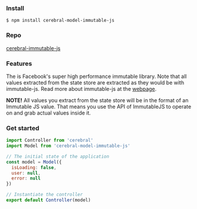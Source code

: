 ### Install
`$ npm install cerebral-model-immutable-js`

### Repo
[cerebral-immutable-js](https://github.com/christianalfoni/cerebral-immutable-js)

### Features
The is Facebook's super high performance immutable library. Note that all values extracted from the state store are extracted as they would be with immutable-js. Read more about immutable-js at the [webpage](https://facebook.github.io/immutable-js/).

**NOTE!** All values you extract from the state store will be in the format of an Immutable JS value. That means you use the API of ImmutableJS to operate on and grab actual values inside it.

### Get started

```javascript
import Controller from 'cerebral'
import Model from 'cerebral-model-immutable-js'

// The initial state of the application
const model = Model({
  isLoading: false,
  user: null,
  error: null
})

// Instantiate the controller
export default Controller(model)
```
